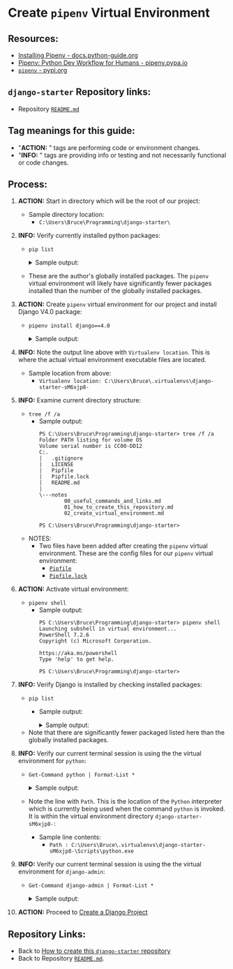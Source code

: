 # Create `pipenv` Virtual Environment

## Resources:
* [Installing Pipenv - docs.python-guide.org](https://docs.python-guide.org/dev/virtualenvs/#installing-pipenv)
* [Pipenv: Python Dev Workflow for Humans - pipenv.pypa.io](https://pipenv.pypa.io/en/latest/)
* [`pipenv` - pypi.org](https://pypi.org/project/pipenv/)


## `django-starter` Repository links:
* Repository [`README.md`](../README.md)


## Tag meanings for this guide:
* "**ACTION:** " tags are performing code or environment changes.
* "**INFO:** " tags are providing info or testing and not necessarily functional or code changes.


## Process:

1. **ACTION:** Start in directory which will be the root of our project:
    * Sample directory location:
        * `C:\Users\Bruce\Programming\django-starter\`

1. **INFO:** Verify currently installed python packages:
    * `pip list`
        <details>
        <summary>Sample output:</summary>

            PS C:\Users\Bruce\Programming\django-starter> pip list
            Package             Version
            ------------------- -----------
            asgiref             3.5.2
            attrs               22.1.0
            certifi             2022.5.18.1
            charset-normalizer  2.0.12
            click               8.1.3
            colorama            0.4.5
            distlib             0.3.4
            Django              4.0
            djangorestframework 3.13.1
            docutils            0.19
            filelock            3.7.1
            Flask               2.2.2
            idna                3.3
            iniconfig           1.1.1
            itsdangerous        2.1.2
            Jinja2              3.1.2
            MarkupSafe          2.1.1
            packaging           21.3
            pip                 22.2.2
            pipenv              2022.8.24
            platformdirs        2.5.2
            pluggy              1.0.0
            py                  1.11.0
            pyparsing           3.0.9
            pytest              7.1.3
            pytz                2022.2.1
            requests            2.28.0
            setuptools          63.2.0
            six                 1.16.0
            sqlparse            0.4.2
            tomli               2.0.1
            tzdata              2022.2
            urllib3             1.26.9
            virtualenv          20.14.1
            virtualenv-clone    0.5.7
            Werkzeug            2.2.2
            PS C:\Users\Bruce\Programming\django-starter>
        </details>
    * These are the author's globally installed packages. The `pipenv` virtual environment will likely have significantly fewer packages installed than the number of the globally installed packages.

1. **ACTION:** Create `pipenv` virtual environment for our project and install Django V4.0 package:
    * `pipenv install django==4.0`
        <details>
        <summary>Sample output:</summary>

            PS C:\Users\Bruce\Programming\django-starter> pipenv install django==4.0
            Creating a virtualenv for this project...
            Pipfile: C:\Users\Bruce\Programming\django-starter\Pipfile
            Using C:/Users/Bruce/AppData/Local/Programs/Python/Python310/python.exe (3.10.6) to create virtualenv...
            [  ==] Creating virtual environment...created virtual environment CPython3.10.6.final.0-64 in 3022ms
              creator CPython3Windows(dest=C:\Users\Bruce\.virtualenvs\django-starter-sM6xjp8-, clear=False, no_vcs_ignore=False, global=False)
              seeder FromAppData(download=False, pip=bundle, setuptools=bundle, wheel=bundle, via=copy, app_data_dir=C:\Users\Bruce\AppData\Local\pypa\virtualenv)
                added seed packages: pip==22.2.2, setuptools==65.1.1, wheel==0.37.1
              activators BashActivator,BatchActivator,FishActivator,NushellActivator,PowerShellActivator,PythonActivator

            Successfully created virtual environment!
            Virtualenv location: C:\Users\Bruce\.virtualenvs\django-starter-sM6xjp8-
            Creating a Pipfile for this project...
            Installing django==4.0...
            Adding django to Pipfile's [packages]...
            Installation Succeeded
            Pipfile.lock not found, creating...
            Locking [dev-packages] dependencies...
            Locking [packages] dependencies...
                       Building requirements...
            Resolving dependencies...
            Success!
            Updated Pipfile.lock (036cf0)!
            Installing dependencies from Pipfile.lock (036cf0)...
              ================================ 0/0 - 00:00:00
            To activate this project's virtualenv, run pipenv shell.
            Alternatively, run a command inside the virtualenv with pipenv run.
            PS C:\Users\Bruce\Programming\django-starter>
        </details>

1. **INFO:** Note the output line above with `Virtualenv location`. This is where the actual virtual environment executable files are located.
    * Sample location from above:
        * `Virtualenv location: C:\Users\Bruce\.virtualenvs\django-starter-sM6xjp8-`
    
1. **INFO:** Examine current directory structure:
    * `tree /f /a`
        * Sample output:
            ```
            PS C:\Users\Bruce\Programming\django-starter> tree /f /a
            Folder PATH listing for volume OS
            Volume serial number is CC00-DD12
            C:.
            |   .gitignore
            |   LICENSE
            |   Pipfile
            |   Pipfile.lock
            |   README.md
            |
            \---notes
                    00_useful_commands_and_links.md
                    01_how_to_create_this_repository.md
                    02_create_virtual_environment.md

            PS C:\Users\Bruce\Programming\django-starter>
            ```
    * NOTES:
        * Two files have been added after creating the `pipenv` virtual environment. These are the config files for our `pipenv` virtual environment:
            * [`Pipfile`](../Pipfile)
            * [`Pipfile.lock`](../Pipfile.lock)

1. **ACTION:** Activate virtual environment:
    * `pipenv shell`
        * Sample output:
            ```
            PS C:\Users\Bruce\Programming\django-starter> pipenv shell
            Launching subshell in virtual environment...
            PowerShell 7.2.6
            Copyright (c) Microsoft Corporation.
            
            https://aka.ms/powershell
            Type 'help' to get help.
            
            PS C:\Users\Bruce\Programming\django-starter>
            ```

1. **INFO:** Verify Django is installed by checking installed packages:
    * `pip list`
        * Sample output:
            <details>
            <summary>Sample output:</summary>

                PS C:\Users\Bruce\Programming\django-starter> pip list
                Package    Version
                ---------- -------
                asgiref    3.5.2
                Django     4.0
                pip        22.2.2
                setuptools 65.1.1
                sqlparse   0.4.2
                tzdata     2022.2
                wheel      0.37.1
                PS C:\Users\Bruce\Programming\django-starter>
            </details>
    * Note that there are significantly fewer packaged listed here than the globally installed packages.

1. **INFO:** Verify our current terminal session is using the the virtual environment for `python`:
    * `Get-Command python | Format-List *`
        <details>
        <summary>Sample output:</summary>

            PS C:\Users\Bruce\Programming\django-starter> Get-Command python | Format-List *

            HelpUri            :
            FileVersionInfo    : File:             C:\Users\Bruce\.virtualenvs\django-starter-sM6xjp8-\Scripts\python.exe
                                    InternalName:     Python Launcher
                                    OriginalFilename: py.exe
                                    FileVersion:      3.10.6
                                    FileDescription:  Python
                                    Product:          Python
                                    ProductVersion:   3.10.6
                                    Debug:            False
                                    Patched:          False
                                    PreRelease:       False
                                    PrivateBuild:     False
                                    SpecialBuild:     False
                                    Language:         Language Neutral

            Path               : C:\Users\Bruce\.virtualenvs\django-starter-sM6xjp8-\Scripts\python.exe
            Extension          : .exe
            Definition         : C:\Users\Bruce\.virtualenvs\django-starter-sM6xjp8-\Scripts\python.exe
            Source             : C:\Users\Bruce\.virtualenvs\django-starter-sM6xjp8-\Scripts\python.exe
            Version            : 3.10.6150.1013
            Visibility         : Public
            OutputType         : {System.String}
            Name               : python.exe
            CommandType        : Application
            ModuleName         :
            Module             :
            RemotingCapability : PowerShell
            Parameters         :
            ParameterSets      :


            PS C:\Users\Bruce\Programming\django-starter>
        </details>
    * Note the line with `Path`. This is the location of the `Python` interpreter which is currently being used when the command `python` is invoked. It is within the virtual environment directory `django-starter-sM6xjp8-`:
        * Sample line contents:
            * `Path : C:\Users\Bruce\.virtualenvs\django-starter-sM6xjp8-\Scripts\python.exe`

1. **INFO:** Verify our current terminal session is using the the virtual environment for `django-admin`:
    * `Get-Command django-admin | Format-List *`
        <details>
        <summary>Sample output:</summary>

            PS C:\Users\Bruce\Programming\django-starter> Get-Command django-admin | Format-List *

            HelpUri            :
            FileVersionInfo    : File:             C:\Users\Bruce\.virtualenvs\django-starter-sM6xjp8-\Scripts\django-admin.exe
                                 InternalName:
                                 OriginalFilename:
                                 FileVersion:
                                 FileDescription:
                                 Product:
                                 ProductVersion:
                                 Debug:            False
                                 Patched:          False
                                 PreRelease:       False
                                 PrivateBuild:     False
                                 SpecialBuild:     False
                                 Language:

            Path               : C:\Users\Bruce\.virtualenvs\django-starter-sM6xjp8-\Scripts\django-admin.exe
            Extension          : .exe
            Definition         : C:\Users\Bruce\.virtualenvs\django-starter-sM6xjp8-\Scripts\django-admin.exe
            Source             : C:\Users\Bruce\.virtualenvs\django-starter-sM6xjp8-\Scripts\django-admin.exe
            Version            : 0.0.0.0
            Visibility         : Public
            OutputType         : {System.String}
            Name               : django-admin.exe
            CommandType        : Application
            ModuleName         :
            Module             :
            RemotingCapability : PowerShell
            Parameters         :
            ParameterSets      :


            PS C:\Users\Bruce\Programming\django-starter>
        </details>

1. **ACTION:** Proceed to [Create a Django Project](./03_create_django_project.md)


## Repository Links:
* Back to [How to create this `django-starter` repository](./01_how_to_create_this_repository.md)
* Back to Repository [`README.md`](../README.md).
